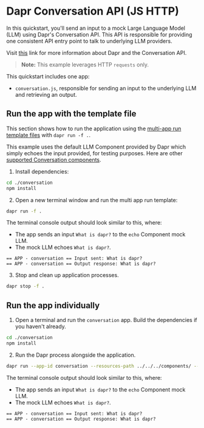 # Dapr Conversation API (JS HTTP)

In this quickstart, you'll send an input to a mock Large Language Model (LLM) using Dapr's Conversation API. This API is responsible for providing one consistent API entry point to talk to underlying LLM providers.

Visit [this](https://v1-15.docs.dapr.io/developing-applications/building-blocks/conversation/conversation-overview/) link for more information about Dapr and the Conversation API.

> **Note:** This example leverages HTTP `requests` only.

This quickstart includes one app:

- `conversation.js`, responsible for sending an input to the underlying LLM and retrieving an output.

## Run the app with the template file

This section shows how to run the application using the [multi-app run template files](https://docs.dapr.io/developing-applications/local-development/multi-app-dapr-run/multi-app-overview/) with `dapr run -f .`.

This example uses the default LLM Component provided by Dapr which simply echoes the input provided, for testing purposes. Here are other [supported Conversation components](https://v1-15.docs.dapr.io/reference/components-reference/supported-conversation/).

1. Install dependencies:

<!-- STEP
name: Install Node dependencies for conversation
-->

```bash
cd ./conversation
npm install
```

<!-- END_STEP -->

2. Open a new terminal window and run the multi app run template:

<!-- STEP
name: Run multi app run template
expected_stdout_lines:
  - '== APP - conversation == Input sent: What is dapr?'
  - '== APP - conversation == Output response: What is dapr?'
expected_stderr_lines:
output_match_mode: substring
match_order: none
background: true
sleep: 15
timeout_seconds: 30
-->

```bash
dapr run -f .
```

The terminal console output should look similar to this, where:

- The app sends an input `What is dapr?` to the `echo` Component mock LLM.
- The mock LLM echoes `What is dapr?`.

```text
== APP - conversation == Input sent: What is dapr?
== APP - conversation == Output response: What is dapr?
```

<!-- END_STEP -->

3. Stop and clean up application processes.

<!-- STEP
name: Stop multi-app run
sleep: 5
-->

```bash
dapr stop -f .
```

<!-- END_STEP -->

## Run the app individually

1. Open a terminal and run the `conversation` app. Build the dependencies if you haven't already.

```bash
cd ./conversation
npm install
```

2. Run the Dapr process alongside the application.

```bash
dapr run --app-id conversation --resources-path ../../../components/ -- npm run start
```

The terminal console output should look similar to this, where:

- The app sends an input `What is dapr?` to the `echo` Component mock LLM.
- The mock LLM echoes `What is dapr?`.

```text
== APP - conversation == Input sent: What is dapr?
== APP - conversation == Output response: What is dapr?
```
